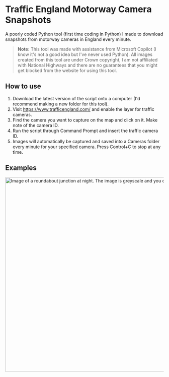 # Traffic England Motorway Camera Snapshots

A poorly coded Python tool (first time coding in Python) I made to download snapshots from motorway cameras in England every minute.

> **Note:** This tool was made with assistance from Microsoft Copilot (I know it's not a good idea but I've never used Python). All images created from this tool are under Crown copyright, I am not affiliated with National Highways and there are no guarantees that you might get blocked from the website for using this tool.

## How to use

1. Download the latest version of the script onto a computer (I'd recommend making a new folder for this tool).
2. Visit https://www.trafficengland.com/ and enable the layer for traffic cameras.
3. Find the camera you want to capture on the map and click on it. Make note of the camera ID.
4. Run the script through Command Prompt and insert the traffic camera ID.
5. Images will automatically be captured and saved into a Cameras folder every minute for your specified camera. Press Control+C to stop at any time.

## Examples

<img width="1615" height="617" alt="Image of a roundabout junction at night. The image is greyscale and you can see a few cars at the roundabout." src="https://github.com/user-attachments/assets/14c4a16d-b81c-41da-98fc-cb004cb11677" />
